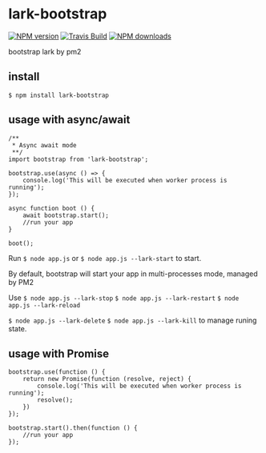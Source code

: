 lark-bootstrap
==============

[![NPM version][npm-image]][npm-url]
[![Travis Build][build-image]][build-url]
[![NPM downloads][downloads-image]][npm-url]

bootstrap lark by pm2

## install

```
$ npm install lark-bootstrap
```

## usage with async/await

```
/**
 * Async await mode
 **/
import bootstrap from 'lark-bootstrap';

bootstrap.use(async () => {
    console.log('This will be executed when worker process is running');
});

async function boot () {
    await bootstrap.start();
    //run your app
}

boot();
```

Run `$ node app.js` or `$ node app.js --lark-start` to start.

By default, bootstrap will start your app in multi-processes mode, managed by PM2

Use `$ node app.js --lark-stop` `$ node app.js --lark-restart` `$ node app.js --lark-reload` 

`$ node app.js --lark-delete` `$ node app.js --lark-kill` to manage runing state.

## usage with Promise

```
bootstrap.use(function () {
    return new Promise(function (resolve, reject) {
        console.log('This will be executed when worker process is running');
        resolve();
    })
});

bootstrap.start().then(function () {
    //run your app
});
```

[npm-image]: https://img.shields.io/npm/v/lark-bootstrap.svg?style=flat-square
[npm-url]: https://npmjs.org/package/lark-bootstrap
[build-image]: https://travis-ci.org/larkjs/lark-bootstrap.svg?branch=master
[build-url]: https://travis-ci.org/larkjs/lark-bootstrap
[downloads-image]: https://img.shields.io/npm/dm/lark-bootstrap.svg?style=flat-square
